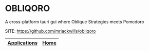 # OBLIQORO

  A cross-platform tauri gui where Oblique Strategies meets Pomodoro

 SITE: https://github.com/mrjackwills/obliqoro

 | [Applications](https://portable-linux-apps.github.io/apps.html) | [Home](https://portable-linux-apps.github.io)
 | --- | --- |

